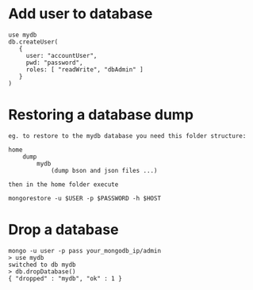 # Add user to database

```
use mydb
db.createUser(
   {
     user: "accountUser",
     pwd: "password",
     roles: [ "readWrite", "dbAdmin" ]
   }
)
```

# Restoring a database dump

```
eg. to restore to the mydb database you need this folder structure:

home
    dump
        mydb
            (dump bson and json files ...)

then in the home folder execute 

mongorestore -u $USER -p $PASSWORD -h $HOST
```

# Drop a database

```
mongo -u user -p pass your_mongodb_ip/admin
> use mydb
switched to db mydb
> db.dropDatabase()
{ "dropped" : "mydb", "ok" : 1 }

```



